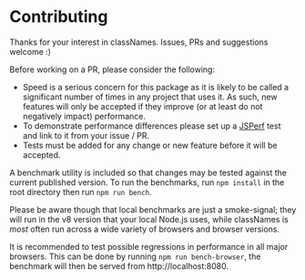 # Contributing

Thanks for your interest in classNames. Issues, PRs and suggestions welcome :)

Before working on a PR, please consider the following:

* Speed is a serious concern for this package as it is likely to be called a
significant number of times in any project that uses it. As such, new features
will only be accepted if they improve (or at least do not negatively impact)
performance.
* To demonstrate performance differences please set up a
[JSPerf](http://jsperf.com) test and link to it from your issue / PR.
* Tests must be added for any change or new feature before it will be accepted.

A benchmark utility is included so that changes may be tested against the
current published version. To run the benchmarks, run `npm install` in the
root directory then run `npm run bench`.

Please be aware though that local benchmarks are just a smoke-signal; they will
run in the v8 version that your local Node.js uses, while classNames is _most_
often run across a wide variety of browsers and browser versions.

It is recommended to test possible regressions in performance in all major
browsers. This can be done by running `npm run bench-browser`, the benchmark
will then be served from http://localhost:8080.
